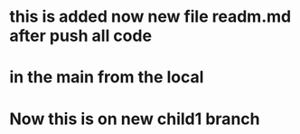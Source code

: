 # this is added now new file readm.md after push all code 
# in the main from the local
# Now this is on new child1 branch 